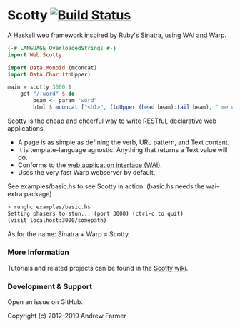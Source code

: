 # Scotty [![Build Status](https://travis-ci.org/scotty-web/scotty.svg)](https://travis-ci.org/scotty-web/scotty)

A Haskell web framework inspired by Ruby's Sinatra, using WAI and Warp.

```haskell
{-# LANGUAGE OverloadedStrings #-}
import Web.Scotty

import Data.Monoid (mconcat)
import Data.Char (toUpper)

main = scotty 3000 $
    get "/:word" $ do
        beam <- param "word"
        html $ mconcat ["<h1>", (toUpper (head beam):tail beam), " me up, Scotty!</h1>"]
```

Scotty is the cheap and cheerful way to write RESTful, declarative web applications.

* A page is as simple as defining the verb, URL pattern, and Text content.
* It is template-language agnostic. Anything that returns a Text value will do.
* Conforms to the [web application interface (WAI)](https://github.com/yesodweb/wai/).
* Uses the very fast Warp webserver by default.

See examples/basic.hs to see Scotty in action. (basic.hs needs the wai-extra package)

```bash
> runghc examples/basic.hs
Setting phasers to stun... (port 3000) (ctrl-c to quit)
(visit localhost:3000/somepath)
```

As for the name: Sinatra + Warp = Scotty.

### More Information

Tutorials and related projects can be found in the [Scotty wiki](https://github.com/scotty-web/scotty/wiki).

### Development & Support

Open an issue on GitHub.

Copyright (c) 2012-2019 Andrew Farmer
